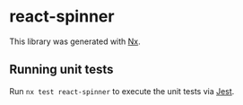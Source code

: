 # react-spinner

This library was generated with [Nx](https://nx.dev).

## Running unit tests

Run `nx test react-spinner` to execute the unit tests via [Jest](https://jestjs.io).
